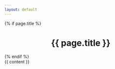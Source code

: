 ```yaml
---
layout: default
---
```

{% if page.title %}<center><h1>{{ page.title }}</h1></center>{% endif %}
<br />
{{ content }}
